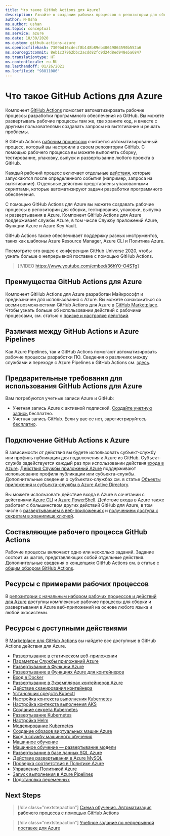 ```yaml
---
title: Что такое GitHub Actions для Azure?
description: Узнайте о создании рабочих процессов в репозитории для сборки, тестирования, упаковки, выпуска и развертывания в Azure.
author: N-Usha
ms.author: ushan
ms.topic: conceptual
ms.service: azure
ms.date: 10/30/2020
ms.custom: github-actions-azure
ms.openlocfilehash: 7309bd16cdecf8b148b89eb40649864590b552a6
ms.sourcegitcommit: 8eb1c379b2bbc2acdd82fc9d24d8ed948e5a6847
ms.translationtype: HT
ms.contentlocale: ru-RU
ms.lasthandoff: 01/26/2021
ms.locfileid: "98811086"
---
```

# <a name="what-is-github-actions-for-azure"></a>Что такое GitHub Actions для Azure

Компонент [GitHub Actions](https://docs.github.com/en/free-pro-team@latest/actions) помогает автоматизировать рабочие процессы разработки программного обеспечения из GitHub. Вы можете развертывать рабочие процессы там же, где храните код, и вместе с другими пользователями создавать запросы на вытягивание и решать проблемы.

В GitHub Actions [рабочим процессом](https://docs.github.com/en/free-pro-team@latest/actions/learn-github-actions/introduction-to-github-actions) считается автоматизированный процесс, который вы настроили в своем репозитории GitHub. С помощью рабочего процесса вы можете выполнять сборку, тестирование, упаковку, выпуск и развертывание любого проекта в GitHub.

Каждый рабочий процесс включает отдельные [действия](https://docs.github.com/en/actions/learn-github-actions/introduction-to-github-actions), которые запускаются после определенного события (например, запроса на вытягивание).  Отдельные действия представлены упакованными скриптами, которые автоматизируют задачи разработки программного обеспечения.

С помощью GitHub Actions для Azure вы можете создавать рабочие процессы в репозитории для сборки, тестирования, упаковки, выпуска и развертывания в Azure. Компонент GitHub Actions для Azure поддерживает службы Azure, в том числе Службу приложений Azure, Функции Azure и Azure Key Vault.

GitHub Actions также обеспечивает поддержку разных инструментов, таких как шаблоны Azure Resource Manager, Azure CLI и Политика Azure.

Посмотрите это видео с конференции GitHub Universe 2020, чтобы узнать больше о непрерывной поставке с помощью GitHub Actions.  

> [!VIDEO https://www.youtube.com/embed/36hY0-O4STg]

## <a name="why-should-i-use-github-actions-for-azure"></a>Преимущества GitHub Actions для Azure

Компонент GitHub Actions для Azure разработан Майкрософт и предназначен для использования с Azure. Вы можете ознакомиться со всеми возможностями GitHub Actions для Azure в [GitHub Marketplace](https://github.com/marketplace?query=Azure&type=actions). Чтобы узнать больше об использовании действий с рабочими процессами, см. статью о [поиске и настройке действий](https://docs.github.com/en/actions/learn-github-actions/finding-and-customizing-actions).

## <a name="what-is-the-difference-between-github-actions-and-azure-pipelines"></a>Различия между GitHub Actions и Azure Pipelines

Как Azure Pipelines, так и GitHub Actions помогают автоматизировать рабочие процессы разработки ПО. Сведения о различиях между службами и переходе с Azure Pipelines к GitHub Actions см. [здесь](https://docs.github.com/en/actions/learn-github-actions/migrating-from-azure-pipelines-to-github-actions).

## <a name="what-do-i-need-to-use-github-actions-for-azure"></a>Предварительные требования для использования GitHub Actions для Azure

Вам потребуются учетные записи Azure и GitHub:

* Учетная запись Azure с активной подпиской. [Создайте учетную запись](https://azure.microsoft.com/free/?WT.mc_id=A261C142F) бесплатно.
* Учетная запись GitHub. Если у вас ее нет, зарегистрируйтесь [бесплатно](https://github.com/join).  

## <a name="how-do-i-connect-github-actions-and-azure"></a>Подключение GitHub Actions к Azure

В зависимости от действия вы будете использовать субъект-службу или профиль публикации для подключения к Azure из GitHub. Субъект-служба задействуется каждый раз при использовании действия [входа в Azure](https://github.com/marketplace/actions/azure-login). [Действия Службы приложений Azure](https://github.com/marketplace/actions/azure-webapp) поддерживают использование профиля публикации или субъекта-службы. Дополнительные сведения о субъектах-службах см. в статье [Объекты приложения и субъекта-службы в Azure Active Directory](/azure/active-directory/develop/app-objects-and-service-principals#service-principal-object).  

Вы можете использовать действие входа в Azure в сочетании с действиями [Azure CLI](https://github.com/marketplace/actions/azure-cli-action) и [Azure PowerShell](https://github.com/marketplace/actions/azure-powershell-action). Действие входа в Azure также работает с большинством других действий GitHub для Azure, в том числе с [развертыванием в веб-приложениях](https://github.com/marketplace/actions/azure-webapp) и [получением доступа к секретам в хранилище ключей](https://github.com/marketplace/actions/azure-key-vault-get-secrets).

## <a name="what-is-included-in-a-github-actions-workflow"></a>Составляющие рабочего процесса GitHub Actions

Рабочие процессы включают одно или несколько заданий. Задание состоит из шагов, представляющих собой отдельные действия. Дополнительные сведения о концепциях GitHub Actions см. в статье с [общим обзором GitHub Actions](https://docs.github.com/en/actions/learn-github-actions/introduction-to-github-actions).  

## <a name="where-can-i-see-complete-workflow-examples"></a>Ресурсы с примерами рабочих процессов

В [репозитории с начальным набором рабочих процессов и действий для Azure](https://github.com/Azure/actions-workflow-samples) доступны комплексные рабочие процессы для сборки и развертывания в Azure веб-приложений на основе любого языка и любой экосистемы.

## <a name="where-can-i-see-all-the-available-actions"></a>Ресурсы с доступными действиями

В [Marketplace для GitHub Actions](https://github.com/marketplace?query=Azure&type=actions) вы найдете все доступные в GitHub Actions действия для Azure.

* [Развертывание в статическом веб-приложении](/azure/static-web-apps/getting-started?tabs=angular)
* [Параметры Службы приложений Azure](https://github.com/Azure/appservice-settings)  
* [Развертывание в Функции Azure](https://github.com/Azure/functions-action)  
* [Развертывание в Функциях Azure для контейнеров](https://github.com/Azure/webapps-container-deploy)  
* [Вход в Docker](https://github.com/Azure/docker-login)  
* [Развертывание в Экземплярах контейнеров Azure](https://github.com/Azure/aci-deploy)
* [Действие сканирования контейнера](https://github.com/Azure/container-scan)
* [Установщик средств Kubectl](https://github.com/Azure/setup-kubectl)  
* [Настройка контекста выполнения Kubernetes](https://github.com/Azure/k8s-set-context)  
* [Настройка контекста выполнения AKS](https://github.com/Azure/aks-set-context)  
* [Создание секрета Kubernetes](https://github.com/Azure/k8s-create-secret)  
* [Развертывание Kubernetes](https://github.com/Azure/k8s-deploy)  
* [Настройка Helm](https://github.com/Azure/setup-helm)  
* [Моделирование Kubernetes](https://github.com/Azure/k8s-bake)  
* [Создание образов виртуальных машин Azure](https://github.com/Azure/build-vm-image)
* [Вход в службу машинного обучения](https://github.com/Azure/aml-workspace)
* [Машинное обучение](https://github.com/Azure/aml-run)
* [Машинное обучение — развертывание модели](https://github.com/Azure/aml-deploy)
* [Развертывание в базе данных SQL Azure](https://github.com/Azure/sql-action)  
* [Действие развертывания в Azure MySQL](https://github.com/Azure/mysql-action)  
* [Проверка соответствия в Политике Azure](https://github.com/Azure/policy-compliance-scan)
* [Управление Политикой Azure](https://github.com/Azure/manage-azure-policy)
* [Запуск выполнения в Azure Pipelines](https://github.com/Azure/pipelines)  
* [Подстановка переменных](https://github.com/Microsoft/variable-substitution)

## <a name="next-steps"></a>Next Steps

> [!div class="nextstepaction"]
> [Схема обучения. Автоматизация рабочего процесса с помощью GitHub Actions](/learn/modules/github-actions-automate-tasks/)

> [!div class="nextstepaction"]
> [Учебное задание по непрерывной поставке для Azure](https://lab.github.com/githubtraining/github-actions:-continuous-delivery-with-azure)